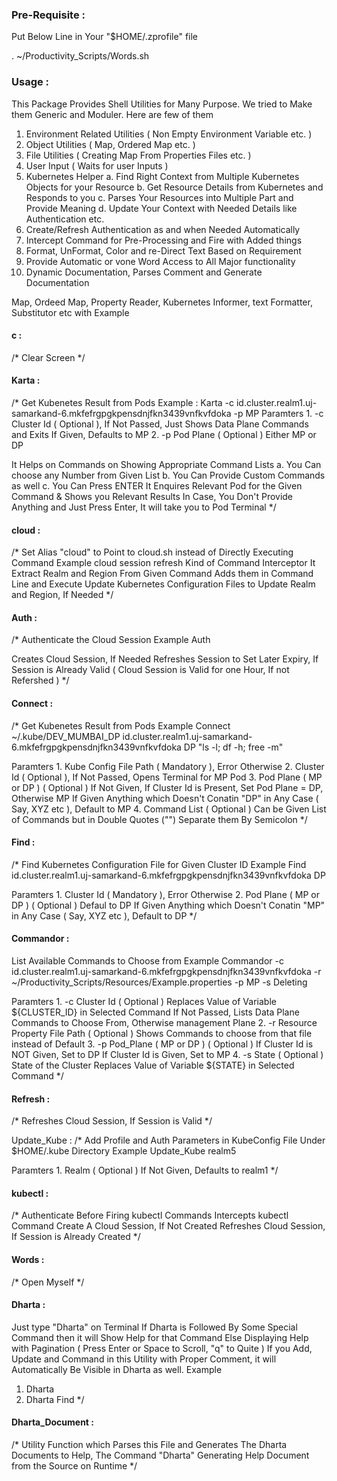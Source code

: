 
### Pre-Requisite :
Put Below Line in Your "$HOME/.zprofile" file

. ~/Productivity_Scripts/Words.sh 

### Usage :
This Package Provides Shell Utilities for Many Purpose.
We tried to Make them Generic and Moduler.
Here are few of them

1. Environment Related Utilities ( Non Empty Environment Variable etc. )
2. Object Utilities ( Map, Ordered Map etc. )
3. File Utilities ( Creating Map From Properties Files etc. )
4. User Input ( Waits for user Inputs )
5. Kubernetes Helper 
	a. Find Right Context from Multiple Kubernetes Objects for your Resource
	b. Get Resource Details from Kubernetes and Responds to you
	c. Parses Your Resources into Multiple Part and Provide Meaning
	d. Update Your Context with Needed Details like Authentication etc.
6. Create/Refresh Authentication as and when Needed Automatically
7. Intercept Command for Pre-Processing and Fire with Added things
8. Format, UnFormat, Color and re-Direct Text Based on Requirement
9. Provide Automatic or vone Word Access to All Major functionality
10. Dynamic Documentation, Parses Comment and Generate Documentation

Map, Ordeed Map, Property Reader, Kubernetes Informer, text Formatter, Substitutor etc with Example

#### c : 
/* Clear Screen */

#### Karta : 
/* Get Kubenetes Result from Pods
	Example :
			Karta -c id.cluster.realm1.uj-samarkand-6.mkfefrgpgkpensdnjfkn3439vnfkvfdoka -p MP
 Paramters
       1. -c Cluster Id ( Optional ),
               If Not Passed, Just Shows Data Plane Commands and Exits
               If Given, Defaults to MP
       2. -p Pod Plane ( Optional ) Either MP or DP

 It Helps on Commands on Showing Appropriate Command Lists
 	a. You Can choose any Number from Given List
	b. You Can Provide Custom Commands as well
	c. You Can Press ENTER
 It Enquires Relevant Pod for the Given Command & Shows you Relevant Results
 In Case, You Don't Provide Anything and Just Press Enter, It will take you to Pod Terminal */

#### cloud : 
/* Set Alias "cloud" to Point to cloud.sh instead of Directly Executing Command
 Example
		cloud session refresh
 Kind of Command Interceptor
 It Extract Realm and Region From Given Command
 Adds them in Command Line and Execute
 Update Kubernetes Configuration Files to Update Realm and Region, If Needed */

#### Auth : 
/* Authenticate the Cloud Session
 Example
		Auth

 Creates Cloud Session, If Needed
 Refreshes Session to Set Later Expiry, If Session is Already Valid
 ( Cloud Session is Valid for one Hour, If not Refershed ) */

#### Connect : 
/* Get Kubenetes Result from Pods
 Example
 		Connect ~/.kube/DEV_MUMBAI_DP id.cluster.realm1.uj-samarkand-6.mkfefrgpgkpensdnjfkn3439vnfkvfdoka DP "ls -l; df -h; free -m"

 Paramters
 	1. Kube Config File Path ( Mandatory ), Error Otherwise
	2. Cluster Id ( Optional ), If Not Passed, Opens Terminal for MP Pod
	3. Pod Plane ( MP or DP ) ( Optional )
		If Not Given, If Cluster Id is Present, Set Pod Plane = DP, Otherwise MP
		If Given Anything which Doesn't Conatin "DP" in Any Case ( Say, XYZ etc ), Default to MP
	4. Command List ( Optional )
		Can be Given List of Commands but in Double Quotes ("") Separate them By Semicolon */

#### Find : 
/* Find Kubernetes Configuration File for Given Cluster ID
 Example
	Find id.cluster.realm1.uj-samarkand-6.mkfefrgpgkpensdnjfkn3439vnfkvfdoka DP

 Paramters
 	1. Cluster Id ( Mandatory ), Error Otherwise
	2. Pod Plane ( MP or DP ) ( Optional )
		Defaul to DP
		If Given Anything which Doesn't Conatin "MP" in Any Case ( Say, XYZ etc ), Default to DP */

#### Commandor : 
 List Available Commands to Choose from
 Example
 		Commandor -c id.cluster.realm1.uj-samarkand-6.mkfefrgpgkpensdnjfkn3439vnfkvfdoka -r ~/Productivity_Scripts/Resources/Example.properties -p MP -s Deleting

 Paramters
       1. -c Cluster Id ( Optional )
		Replaces Value of Variable ${CLUSTER_ID} in Selected Command
		If Not Passed, Lists Data Plane Commands to Choose From, Otherwise management Plane
	2. -r Resource Property File Path ( Optional )
		Shows Commands to choose from that file instead of Default
	3. -p Pod_Plane ( MP or DP ) ( Optional )
               If Cluster Id is NOT Given, Set to DP
               If Cluster Id is Given, Set to MP
	4. -s State ( Optional )
		State of the Cluster
		Replaces Value of Variable ${STATE} in Selected Command */

#### Refresh : 
/* Refreshes Cloud Session, If Session is Valid */

Update_Kube : 
/* Add Profile and Auth Parameters in KubeConfig File Under $HOME/.kube Directory
 Example
		Update_Kube realm5

 Paramters
	1. Realm ( Optional )
		If Not Given, Defaults to realm1 */

#### kubectl : 
/* Authenticate Before Firing kubectl Commands
 Intercepts kubectl Command
 Create A Cloud Session, If Not Created
 Refreshes Cloud Session, If Session is Already Created */

#### Words : 
/* Open Myself */

#### Dharta : 
 Just type "Dharta" on Terminal
 If Dharta is Followed By Some Special Command then it will Show Help for that Command
 Else Displaying Help with Pagination ( Press Enter or Space to Scroll, "q" to Quite )
 If you Add, Update and Command in this Utility with Proper Comment, it will Automatically Be Visible in Dharta as well.
 Example
 1. Dharta
 2. Dharta Find */

#### Dharta_Document : 
/* Utility Function which Parses this File and Generates The Dharta Documents to Help,
 The Command "Dharta" Generating Help Document from the Source on Runtime */
